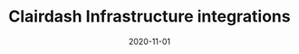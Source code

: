 ---
title: "Clairdash Infrastructure integrations"
description: "Deploy Clairdash on your terms. Clairdash is an open source low code platform that helps IT teams build itnernal tools in minutes."
type: platform/integrations
layout: list
category: infra
date: 2020-11-01
images:
- clairdash-logo.jpg
---